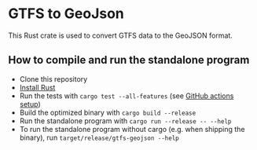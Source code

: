 # GTFS to GeoJson

This Rust crate is used to convert GTFS data to the GeoJSON format.

## How to compile and run the standalone program

* Clone this repository
* [Install Rust](https://www.rust-lang.org/tools/install)
* Run the tests with `cargo test --all-features` (see [GitHub actions setup](https://github.com/rust-transit/gtfs-to-geojson/tree/main/.github/workflows))
* Build the optimized binary with `cargo build --release`
* Run the standalone program with `cargo run --release -- --help`
* To run the standalone program without cargo (e.g. when shipping the binary), run `target/release/gtfs-geojson --help`
